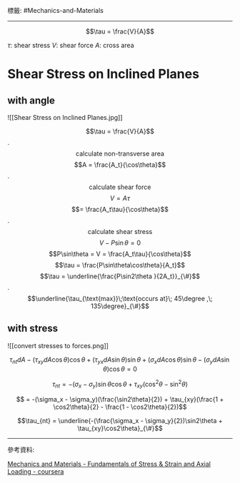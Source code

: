 標籤: #Mechanics-and-Materials 

---

$$\tau = \frac{V}{A}$$

$\tau$: shear stress
$V$: shear force
$A$: cross area

# Shear Stress on Inclined Planes

## with angle

![[Shear Stress on Inclined Planes.jpg]]

$$\tau = \frac{V}{A}$$
.
$$\text{calculate non-transverse area}$$
$$A = \frac{A_t}{\cos\theta}$$
.
$$\text{calculate shear force}$$
$$V = A\tau$$
$$= \frac{A_t\tau}{\cos\theta}$$
.
$$\text{calculate shear stress}$$
$$V - P\sin\theta = 0$$
$$P\sin\theta = V = \frac{A_t\tau}{\cos\theta}$$
$$\tau = \frac{P\sin\theta\cos\theta}{A_t}$$
$$\tau = \underline{\frac{P\sin2\theta }{2A_t}}_{\#}$$
.
$$\underline{\tau_{\text{max}}\;\text{occurs at}\; 45\degree ,\; 135\degree}_{\#}$$

## with stress

![[convert stresses to forces.png]]

$$\tau_{nt}dA - (\tau_{xy}dA\cos\theta)\cos\theta + (\tau_{yx}dA\sin\theta)\sin\theta + (\sigma_xdA\cos\theta)\sin\theta - (\sigma_ydA\sin\theta)\cos\theta = 0$$

$$\tau_{nt} = -(\sigma_x - \sigma_y)\sin\theta\cos\theta + \tau_{xy}(\cos^2\theta - \sin^2\theta)$$

$$ = -(\sigma_x - \sigma_y)(\frac{\sin2\theta}{2}) + \tau_{xy}(\frac{1 + \cos2\theta}{2} - \frac{1 - \cos2\theta}{2})$$

$$\tau_{nt} = \underline{-(\frac{\sigma_x - \sigma_y}{2})\sin2\theta + \tau_{xy}\cos2\theta}_{\#}$$

---

參考資料:

[Mechanics and Materials - Fundamentals of Stress & Strain and Axial Loading - coursera](https://www.coursera.org/learn/mechanics-1/home/week/1)